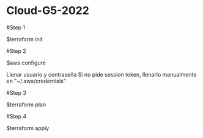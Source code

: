 # Cloud-G5-2022


#Step 1

$terraform init

#Step 2

$aws configure

Llenar usuario y contraseña
Si no pide session token, llenarlo manualmente en "~/.aws/credentials"


#Step 3

$terraform plan


#Step 4

$terraform apply